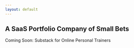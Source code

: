 ```yaml
---
layout: default
---
```


## A SaaS Portfolio Company of Small Bets

Coming Soon: Substack for Online Personal Trainers
